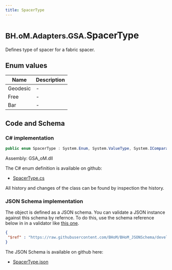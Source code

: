 ```yaml
---
title: SpacerType
---
```


# <small>BH.oM.Adapters.GSA.</small>**SpacerType**

Defines type of spacer for a fabric spacer.

## Enum values

| Name            | Description                                                    |
|-----------------|----------------------------------------------------------------|
| Geodesic |  -  |
| Free |  -  |
| Bar |  -  |


## Code and Schema

### C# implementation

``` C# title="C#"
public enum SpacerType : System.Enum, System.ValueType, System.IComparable, System.ISpanFormattable, System.IFormattable, System.IConvertible
```

Assembly: GSA_oM.dll

The C# enum definition is available on github:

- [SpacerType.cs](https://github.com/BHoM/GSA_Toolkit/blob/develop/GSA_oM/Enum\SpacerType.cs)

All history and changes of the class can be found by inspection the history.
### JSON Schema implementation

The object is defined as a JSON schema. You can validate a JSON instance against this schema by refernce. To do this, use the schema reference below in in a validator like [this one](https://www.jsonschemavalidator.net/).

``` json title="JSON Schema"
{
 "$ref" : "https://raw.githubusercontent.com/BHoM/BHoM_JSONSchema/develop/GSA_oM/SpacerType.json"
}
```

The JSON Schema is available on github here:

- [SpacerType.json](https://github.com/BHoM/BHoM_JSONSchema/blob/develop/GSA_oM/SpacerType.json)
